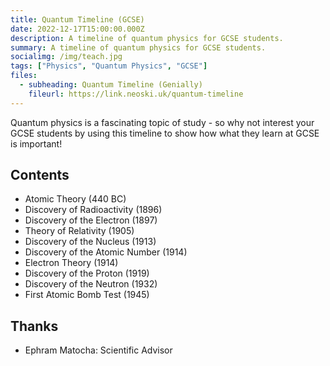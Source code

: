 ```yaml
---
title: Quantum Timeline (GCSE)
date: 2022-12-17T15:00:00.000Z
description: A timeline of quantum physics for GCSE students.
summary: A timeline of quantum physics for GCSE students.
socialimg: /img/teach.jpg
tags: ["Physics", "Quantum Physics", "GCSE"]
files:
  - subheading: Quantum Timeline (Genially)
    fileurl: https://link.neoski.uk/quantum-timeline
---
```


Quantum physics is a fascinating topic of study - so why not interest your GCSE students by using this timeline to show how what they learn at GCSE is important!

## Contents

- Atomic Theory (440 BC)
- Discovery of Radioactivity (1896)
- Discovery of the Electron (1897)
- Theory of Relativity (1905)
- Discovery of the Nucleus (1913)
- Discovery of the Atomic Number (1914)
- Electron Theory (1914)
- Discovery of the Proton (1919)
- Discovery of the Neutron (1932)
- First Atomic Bomb Test (1945)

## Thanks

- Ephram Matocha: Scientific Advisor
